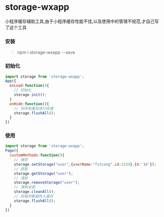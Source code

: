 # storage-wxapp

小程序缓存辅助工具,由于小程序缓存性能不佳,以及使用中的管理不规范,才自己写了这个工具

### 安装

> npm i storage-wxapp --save

### 初始化

```JavaScript
import storage from 'storage-wxapp';
App({
  onLoad:function(){
    // 初始化
    storage.init();
  }
  onHide:function(){
    // 将所有缓存进行存储
    storage.flushAll();
  }
})
```

### 使用

```JavaScript
import storage from 'storage-wxapp';
Page({
  customMethods:function(){
    // 储存
    storage.setStorage("user",{userName:"fitcong",id:1234},{d:'3d'});
    // 获取
    storage.getStorage("user");
    // 清除
    storage.removeStorage("user");
    // 清除全部
    storage.cleanAll();
    // 将临时数据存入缓存
    storage.flushAll();
  }
})
```
